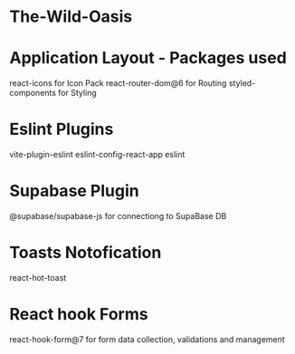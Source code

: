 # The-Wild-Oasis

# Application Layout - Packages used

react-icons for Icon Pack
react-router-dom@6 for Routing
styled-components for Styling

# Eslint Plugins

vite-plugin-eslint
eslint-config-react-app
eslint

# Supabase Plugin

@supabase/supabase-js for connectiong to SupaBase DB

# Toasts Notofication

react-hot-toast

# React hook Forms

react-hook-form@7 for form data collection, validations and management
